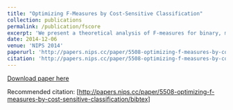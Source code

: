 ```yaml
---
title: "Optimizing F-Measures by Cost-Sensitive Classification"
collection: publications
permalink: /publication/fscore
excerpt: 'We present a theoretical analysis of F-measures for binary, multiclass and multilabel classification. These performance measures are non-linear, but in many scenarios they are pseudo-linear functions of the per-class false negative/false positive rate. Based on this observation, we present a general reduction of F-measure maximization to cost-sensitive classification with unknown costs. We then propose an algorithm with provable guarantees to obtain an approximately optimal classifier for the F-measure by solving a series of cost-sensitive classification problems. The strength of our analysis is to be valid on any dataset and any class of classifiers, extending the existing theoretical results on F-measures, which are asymptotic in nature. We present numerical experiments to illustrate the relative importance of cost asymmetry and thresholding when learning linear classifiers on various F-measure optimization tasks.'
date: 2014-12-06
venue: 'NIPS 2014'
paperurl: 'http://papers.nips.cc/paper/5508-optimizing-f-measures-by-cost-sensitive-classification/'
citation: 'http://papers.nips.cc/paper/5508-optimizing-f-measures-by-cost-sensitive-classification/bibtex'
---
```


[Download paper here](http://papers.nips.cc/paper/5508-optimizing-f-measures-by-cost-sensitive-classification/)

Recommended citation: [http://papers.nips.cc/paper/5508-optimizing-f-measures-by-cost-sensitive-classification/bibtex]
